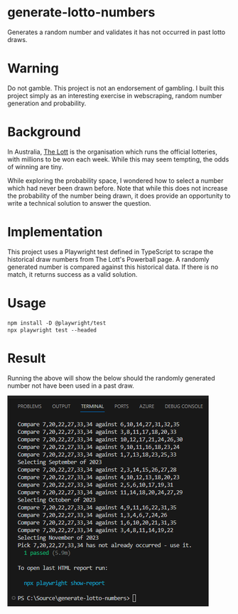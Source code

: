 # generate-lotto-numbers

Generates a random number and validates it has not occurred in past lotto draws.

# Warning

Do not gamble. This project is not an endorsement of gambling. I built this project simply as an interesting exercise in webscraping, random number generation and probability.

# Background

In Australia, [The Lott](https://www.thelott.com/) is the organisation which runs the official lotteries, with millions to be won each week. While this may seem tempting, the odds of winning are tiny.

While exploring the probability space, I wondered how to select a number which had never been drawn before. Note that while this does not increase the probability of the number being drawn, it does provide an opportunity to write a technical solution to answer the question.

# Implementation

This project uses a Playwright test defined in TypeScript to scrape the historical draw numbers from The Lott's Powerball page. A randomly generated number is compared against this historical data. If there is no match, it returns success as a valid solution.

# Usage

```
npm install -D @playwright/test
npx playwright test --headed
```

# Result

Running the above will show the below should the randomly generated number not have been used in a past draw.

![Alt text](image.png)